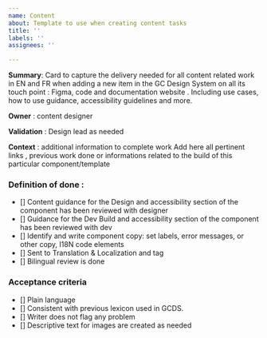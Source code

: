 ```yaml
---
name: Content
about: Template to use when creating content tasks
title: ''
labels: ''
assignees: ''

---
```


**Summary**: Card to capture the delivery needed for all content related work in EN and FR when adding a new item in the GC Design System on all its touch point : Figma, code and documentation website .
Including use cases, how to use guidance, accessibility guidelines and more.

**Owner** : content designer

**Validation** : Design lead as needed

**Context** : additional information to complete work
Add here all pertinent links , previous work done or informations related to the build of this particular component/template

### Definition of done :
- []  Content guidance for the Design and accessibility section of the component has been reviewed with designer
- []  Guidance for the Dev Build and accessibility section of the component has been reviewed with dev
- []  Identify and write component copy: set labels, error messages, or other copy, I18N code elements
- []  Sent to Translation & Localization and tag
- []  Bilingual review is done

### Acceptance criteria
- [] Plain language
- [] Consistent with previous lexicon used in GCDS.
- [] Writer does not flag any problem
- [] Descriptive text for images are created as needed
